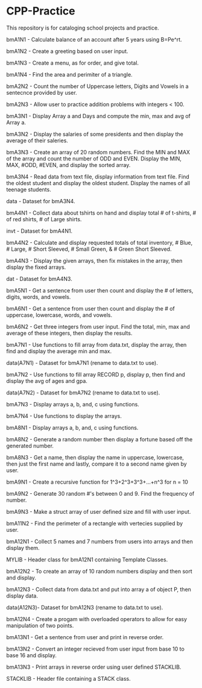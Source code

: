 # CPP-Practice
This repository is for cataloging school projects and practice.

bmA1N1     - Calculate balance of an account after 5 years using B=Pe^rt.

bmA1N2     - Create a greeting based on user input.

bmA1N3     - Create a menu, as for order, and give total.

bmA1N4     - Find the area and perimiter of a triangle.

bmA2N2     - Count the number of Uppercase letters, Digits and Vowels in a sentecnce provided by user.

bmA2N3     - Allow user to practice addition problems with integers < 100.

bmA3N1     - Display Array a and Days and compute the min, max and avg of Array a.

bmA3N2     - Display the salaries of some presidents and then display the average of their saleries.

bmA3N3     - Create an array of 20 random numbers. Find the MIN and MAX of the array and count the 
             number of ODD and EVEN. Display the MIN, MAX, #ODD, #EVEN, and display the sorted array.
         
bmA3N4     - Read data from text file, display information from text file. Find the oldest student and
             display the oldest student. Display the names of all teenage students.
         
data       - Dataset for bmA3N4.

bmA4N1     - Collect data about tshirts on hand and display total # of t-shirts, # of red shirts, # of 
             Large shirts.
         
invt       - Dataset for bmA4N1.

bmA4N2     - Calculate and display requested totals of total inventory, # Blue, # Large, # Short 
             Sleeved, # Small Green, & # Green Short Sleeved.
         
bmA4N3     - Display the given arrays, then fix mistakes in the array, then display the fixed arrays.

dat        - Dataset for bmA4N3.

bmA5N1     - Get a sentence from user then count and display the # of letters, digits, words, and vowels.

bmA6N1     - Get a sentence from user then count and display the # of uppercase, lowercase, words,
             and vowels.
         
bmA6N2     - Get three integers from user input. Find the total, min, max and average of these integers, 
             then display the results.
         
bmA7N1     - Use functions to fill array from data.txt, display the array, then find and display the average
             min and max.
         
data(A7N1) - Dataset for bmA7N1 (rename to data.txt to use).

bmA7N2     - Use functions to fill array RECORD p, display p, then find and display the avg of ages and gpa.

data(A7N2) - Dataset for bmA7N2 (rename to data.txt to use).

bmA7N3     - Display arrays a, b, and, c using functions.

bmA7N4     - Use functions to display the arrays.

bmA8N1     - Display arrays a, b, and, c using functions.

bmA8N2     - Generate a random number then display a fortune based off the generated number.

bmA8N3     - Get a name, then display the name in uppercase, lowercase, then just the first name and lastly,
             compare it to a second name given by user.

bmA9N1     - Create a recursive function for 1^3+2^3+3^3+...+n^3 for n = 10

bmA9N2     - Generate 30 random #'s between 0 and 9. Find the frequency of number.

bmA9N3     - Make a struct array of user defined size and fill with user input.

bmA11N2    - Find the perimeter of a rectangle with vertecies supplied by user.

bmA12N1    - Collect 5 names and 7 numbers from users into arrays and then display them.

MYLIB      - Header class for bmA12N1 containing Template Classes.

bmA12N2    - To create an array of 10 random numbers display and then sort and display.

bmA12N3    - Collect data from data.txt and put into array a of object P, then display data.

data(A12N3)- Dataset for bmA12N3 (rename to data.txt to use).

bmA12N4    - Create a progam with overloaded operators to allow for easy manipulation of two points.

bmA13N1    - Get a sentence from user and print in reverse order.

bmA13N2    - Convert an integer recieved from user input from base 10 to base 16 and display.

bmA13N3    - Print arrays in reverse order using user defined STACKLIB.

STACKLIB   - Header file containing a STACK class.






